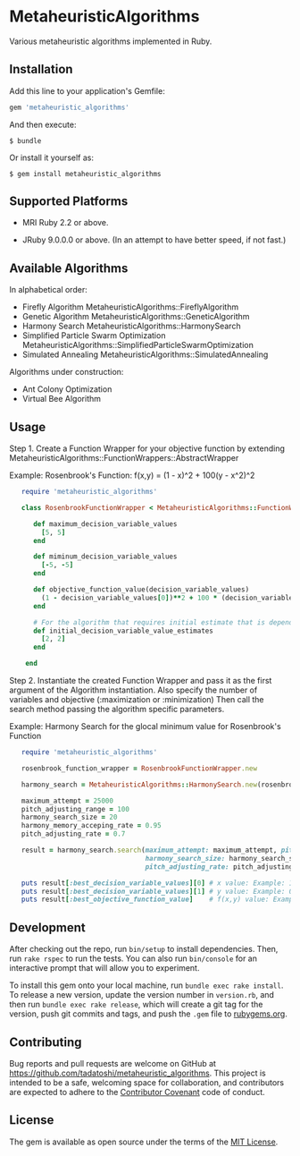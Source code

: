 # MetaheuristicAlgorithms

Various metaheuristic algorithms implemented in Ruby.

## Installation

Add this line to your application's Gemfile:

```ruby
gem 'metaheuristic_algorithms'
```

And then execute:

    $ bundle

Or install it yourself as:

    $ gem install metaheuristic_algorithms

## Supported Platforms

* MRI Ruby 2.2 or above. 

* JRuby 9.0.0.0 or above. (In an attempt to have better speed, if not fast.)

## Available Algorithms

In alphabetical order:

* Firefly Algorithm
        MetaheuristicAlgorithms::FireflyAlgorithm
* Genetic Algorithm
        MetaheuristicAlgorithms::GeneticAlgorithm
* Harmony Search
        MetaheuristicAlgorithms::HarmonySearch
* Simplified Particle Swarm Optimization
        MetaheuristicAlgorithms::SimplifiedParticleSwarmOptimization
* Simulated Annealing
        MetaheuristicAlgorithms::SimulatedAnnealing

Algorithms under construction:

* Ant Colony Optimization
* Virtual Bee Algorithm

## Usage

Step 1. Create a Function Wrapper for your objective function by extending MetaheuristicAlgorithms::FunctionWrappers::AbstractWrapper

   Example: Rosenbrook's Function: f(x,y) = (1 - x)^2 + 100(y - x^2)^2

```ruby
   require 'metaheuristic_algorithms'

   class RosenbrookFunctionWrapper < MetaheuristicAlgorithms::FunctionWrappers::AbstractWrapper

      def maximum_decision_variable_values
        [5, 5]
      end

      def miminum_decision_variable_values
        [-5, -5]
      end

      def objective_function_value(decision_variable_values)
        (1 - decision_variable_values[0])**2 + 100 * (decision_variable_values[1] - decision_variable_values[0]**2)**2
      end

      # For the algorithm that requires initial estimate that is depending on the particular objective function:
      def initial_decision_variable_value_estimates
        [2, 2]
      end

    end
```

Step 2. Instantiate the created Function Wrapper and pass it as the first argument of the Algorithm instantiation. 
        Also specify the number of variables and objective (:maximization or :minimization)
        Then call the search method passing the algorithm specific parameters. 

   Example: Harmony Search for the glocal minimum value for Rosenbrook's Function

```ruby
   require 'metaheuristic_algorithms'

   rosenbrook_function_wrapper = RosenbrookFunctionWrapper.new

   harmony_search = MetaheuristicAlgorithms::HarmonySearch.new(rosenbrook_function_wrapper, number_of_variables: 2, objective: :minimization)

   maximum_attempt = 25000
   pitch_adjusting_range = 100
   harmony_search_size = 20
   harmony_memory_acceping_rate = 0.95
   pitch_adjusting_rate = 0.7    

   result = harmony_search.search(maximum_attempt: maximum_attempt, pitch_adjusting_range: pitch_adjusting_range, 
                                  harmony_search_size: harmony_search_size, harmony_memory_acceping_rate: harmony_memory_acceping_rate, 
                                  pitch_adjusting_rate: pitch_adjusting_rate)

   puts result[:best_decision_variable_values][0] # x value: Example: 1.0112
   puts result[:best_decision_variable_values][1] # y value: Example: 0.9988
   puts result[:best_objective_function_value]    # f(x,y) value: Example: 0.0563    
```

## Development

After checking out the repo, run `bin/setup` to install dependencies. Then, run `rake rspec` to run the tests. You can also run `bin/console` for an interactive prompt that will allow you to experiment.

To install this gem onto your local machine, run `bundle exec rake install`. To release a new version, update the version number in `version.rb`, and then run `bundle exec rake release`, which will create a git tag for the version, push git commits and tags, and push the `.gem` file to [rubygems.org](https://rubygems.org).

## Contributing

Bug reports and pull requests are welcome on GitHub at https://github.com/tadatoshi/metaheuristic_algorithms. This project is intended to be a safe, welcoming space for collaboration, and contributors are expected to adhere to the [Contributor Covenant](contributor-covenant.org) code of conduct.


## License

The gem is available as open source under the terms of the [MIT License](http://opensource.org/licenses/MIT).

